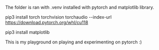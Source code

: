 The folder is ran with .venv installed with pytorch and matplotlib library.

pip3 install torch torchvision torchaudio --index-url https://download.pytorch.org/whl/cu118

pip3 install matplotlib

This is my playground on playing and experimenting on pytorch :)